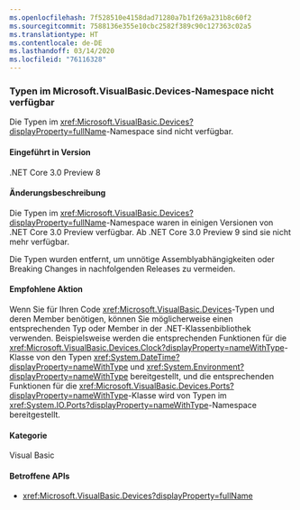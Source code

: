 ```yaml
---
ms.openlocfilehash: 7f528510e4158dad71280a7b1f269a231b8c60f2
ms.sourcegitcommit: 7588136e355e10cbc2582f389c90c127363c02a5
ms.translationtype: HT
ms.contentlocale: de-DE
ms.lasthandoff: 03/14/2020
ms.locfileid: "76116328"
---
```

### <a name="types-in-microsoftvisualbasicdevices-namespace-not-available"></a>Typen im Microsoft.VisualBasic.Devices-Namespace nicht verfügbar

Die Typen im <xref:Microsoft.VisualBasic.Devices?displayProperty=fullName>-Namespace sind nicht verfügbar.

#### <a name="version-introduced"></a>Eingeführt in Version

.NET Core 3.0 Preview 8

#### <a name="change-description"></a>Änderungsbeschreibung

Die Typen im <xref:Microsoft.VisualBasic.Devices?displayProperty=fullName>-Namespace waren in einigen Versionen von .NET Core 3.0 Preview verfügbar. Ab .NET Core 3.0 Preview 9 sind sie nicht mehr verfügbar.

Die Typen wurden entfernt, um unnötige Assemblyabhängigkeiten oder Breaking Changes in nachfolgenden Releases zu vermeiden.

#### <a name="recommended-action"></a>Empfohlene Aktion

Wenn Sie für Ihren Code <xref:Microsoft.VisualBasic.Devices>-Typen und deren Member benötigen, können Sie möglicherweise einen entsprechenden Typ oder Member in der .NET-Klassenbibliothek verwenden. Beispielsweise werden die entsprechenden Funktionen für die <xref:Microsoft.VisualBasic.Devices.Clock?displayProperty=nameWithType>-Klasse von den Typen <xref:System.DateTime?displayProperty=nameWithType> und <xref:System.Environment?displayProperty=nameWithType> bereitgestellt, und die entsprechenden Funktionen für die <xref:Microsoft.VisualBasic.Devices.Ports?displayProperty=nameWithType>-Klasse wird von Typen im <xref:System.IO.Ports?displayProperty=nameWithType>-Namespace bereitgestellt.

#### <a name="category"></a>Kategorie

Visual Basic

#### <a name="affected-apis"></a>Betroffene APIs

- <xref:Microsoft.VisualBasic.Devices?displayProperty=fullName>

<!--

### Affected APIs

- `N:Microsoft.VisualBasic.Devices`

-->
